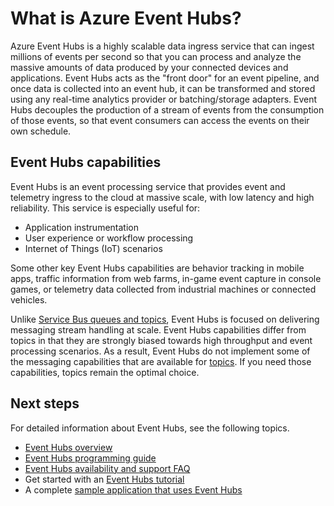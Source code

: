 <properties
    pageTitle="What is Azure Event Hubs? | Microsoft Azure"
    description="Overview of Azure Event Hubs"
    services="event-hubs"
    documentationCenter=".net"
    authors="nberdy"
    manager="timlt"
    editor=""/>

<tags
    ms.service="event-hubs"
    ms.workload="na"
    ms.tgt_pltfrm="na"
    ms.devlang="na"
    ms.topic="article"
    ms.date="01/26/2016"
    ms.author="sethm"/>

# What is Azure Event Hubs?
Azure Event Hubs is a highly scalable data ingress service that can ingest millions of events per second so that you can process and analyze the massive amounts of data produced by your connected devices and applications. Event Hubs acts as the "front door" for an event pipeline, and once data is collected into an event hub, it can be transformed and stored using any real-time analytics provider or batching/storage adapters. Event Hubs decouples the production of a stream of events from the consumption of those events, so that event consumers can access the events on their own schedule.

## Event Hubs capabilities
Event Hubs is an event processing service that provides event and telemetry ingress to the cloud at massive scale, with low latency and high reliability. This service is especially useful for:

* Application instrumentation
* User experience or workflow processing
* Internet of Things (IoT) scenarios

Some other key Event Hubs capabilities are behavior tracking in mobile apps, traffic information from web farms, in-game event capture in console games, or telemetry data collected from industrial machines or connected vehicles.

Unlike [Service Bus queues and topics](../service-bus/service-bus-messaging-overview.md), Event Hubs is focused on delivering messaging stream handling at scale. Event Hubs capabilities differ from topics in that they are strongly biased towards high throughput and event processing scenarios. As a result, Event Hubs do not implement some of the messaging capabilities that are available for [topics](../service-bus/service-bus-fundamentals-hybrid-solutions.md#topics). If you need those capabilities, topics remain the optimal choice.

## Next steps
For detailed information about Event Hubs, see the following topics.

* [Event Hubs overview](event-hubs-overview.md)
* [Event Hubs programming guide](event-hubs-programming-guide.md)
* [Event Hubs availability and support FAQ](event-hubs-availability-and-support-faq.md)
* Get started with an [Event Hubs tutorial](event-hubs-csharp-ephcs-getstarted.md)
* A complete [sample application that uses Event Hubs](https://code.msdn.microsoft.com/Service-Bus-Event-Hub-286fd097)

[Event Hubs tutorial]: event-hubs-csharp-ephcs-getstarted.md
[sample application that uses Event Hubs]: https://code.msdn.microsoft.com/Service-Bus-Event-Hub-286fd097